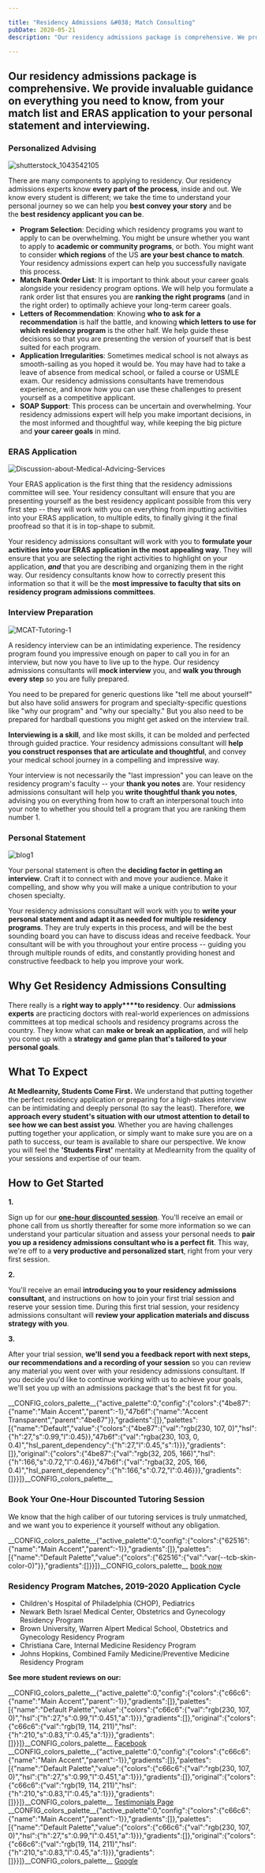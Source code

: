 ```yaml
---

title: "Residency Admissions &#038; Match Consulting"
pubDate: 2020-05-21
description: "Our residency admissions package is comprehensive. We provide invaluable guidance on everything you need to know, from your match list and ERAS application"

---
```



## Our residency admissions package is comprehensive. We provide invaluable guidance on everything you need to know, from your match list and ERAS application to your personal statement and interviewing.

### Personalized Advising

![](//www.medlearnity.com//images/wp/2020/04/shutterstock_1043542105-scaled.jpg "shutterstock_1043542105")

There are many components to applying to residency. Our residency admissions experts know **every part of the process**, inside and out. We know every student is different; we take the time to understand your personal journey so we can help you **best convey your story** and be the **best residency applicant you can be**.

- **Program Selection**: Deciding which residency programs you want to apply to can be overwhelming. You might be unsure whether you want to apply to **academic or community programs**, or both. You might want to consider **which regions** of the US **are your best chance to match**. Your residency admissions expert can help you successfully navigate this process.
- **Match Rank Order List**: It is important to think about your career goals alongside your residency program options. We will help you formulate a rank order list that ensures you are **ranking the right programs** (and in the right order) to optimally achieve your long-term career goals.
- **Letters of Recommendation**: Knowing **who to ask for a recommendation** is half the battle, and knowing **which letters to use for which residency program** is the other half. We help guide these decisions so that you are presenting the version of yourself that is best suited for each program.
- **Application Irregularities**: Sometimes medical school is not always as smooth-sailing as you hoped it would be. You may have had to take a leave of absence from medical school, or failed a course or USMLE exam. Our residency admissions consultants have tremendous experience, and know how you can use these challenges to present yourself as a competitive applicant.
- **SOAP Support**: This process can be uncertain and overwhelming. Your residency admissions expert will help you make important decisions, in the most informed and thoughtful way, while keeping the big picture and **your career goals** in mind.

### ERAS Application

![](//www.medlearnity.com//images/wp/2020/04/Discussion-about-Medical-Advicing-Services.jpg "Discussion-about-Medical-Advicing-Services")

Your ERAS application is the first thing that the residency admissions committee will see. Your residency consultant will ensure that you are presenting yourself as the best residency applicant possible from this very first step -- they will work with you on everything from inputting activities into your ERAS application, to multiple edits, to finally giving it the final proofread so that it is in top-shape to submit.

Your residency admissions consultant will work with you to **formulate your activities into your ERAS application in the most appealing way**. They will ensure that you are selecting the right activities to highlight on your application, _**and**_ that you are describing and organizing them in the right way. Our residency consultants know how to correctly present this information so that it will be the **most impressive to faculty that sits on residency program admissions committees**.

### Interview Preparation

![](//www.medlearnity.com//images/wp/2020/04/MCAT-Tutoring-1.jpg "MCAT-Tutoring-1")

A residency interview can be an intimidating experience. The residency program found you impressive enough on paper to call you in for an interview, but now you have to live up to the hype. Our residency admissions consultants will **mock interview** you, and **walk you through every step** so you are fully prepared. 

You need to be prepared for generic questions like "tell me about yourself" but also have solid answers for program and specialty-specific questions like "why our program" and "why our specialty." But you also need to be prepared for hardball questions you might get asked on the interview trail.

**Interviewing is a skill**, and like most skills, it can be molded and perfected through guided practice. Your residency admissions consultant will **help you construct responses that are articulate and thoughtful**, and convey your medical school journey in a compelling and impressive way.

Your interview is not necessarily the "last impression" you can leave on the residency program's faculty -- your **thank you notes** are. Your residency admissions consultant will help you **write thoughtful thank you notes**, advising you on everything from how to craft an interpersonal touch into your note to whether you should tell a program that you are ranking them number 1.

### Personal Statement

![](//www.medlearnity.com//images/wp/2020/05/blog1.jpg "blog1")

Your personal statement is often the **deciding factor in getting an interview**. Craft it to connect with and move your audience. Make it compelling, and show why you will make a unique contribution to your chosen specialty.

Your residency admissions consultant will work with you to **write your personal statement and adapt it as needed for multiple residency programs**. They are truly experts in this process, and will be the best sounding board you can have to discuss ideas and receive feedback. Your consultant will be with you throughout your entire process -- guiding you through multiple rounds of edits, and constantly providing honest and constructive feedback to help you improve your work.

## Why Get Residency Admissions Consulting

There really is a **right way to apply****to residency**. Our **admissions experts** are practicing doctors with real-world experiences on admissions committees at top medical schools and residency programs across the country. They know what can **make or break an application**, and will help you come up with a **strategy and game plan that's tailored to your personal goals**.

## What To Expect

**At Medlearnity, Students Come First.** We understand that putting together the perfect residency application or preparing for a high-stakes interview can be intimidating and deeply personal (to say the least). Therefore, **we approach every student's situation with our utmost attention to detail to see how we can best assist you**. Whether you are having challenges putting together your application, or simply want to make sure you are on a path to success, our team is available to share our perspective. We know you will feel the **'Students First'** mentality at Medlearnity from the quality of your sessions and expertise of our team.

## How to Get Started

**1.**

Sign up for our [**one-hour discounted session**](/purchase-discounted-session/). You'll receive an email or phone call from us shortly thereafter for some more information so we can understand your particular situation and assess your personal needs to **pair you up a residency admissions consultant who is a perfect fit**. This way, we're off to a **very productive and personalized start**, right from your very first session.

**2.**

You'll receive an email **introducing you to your residency admissions consultant**, and instructions on how to join your first trial session and reserve your session time. During this first trial session, your residency admissions consultant will **review your application materials and discuss strategy with you**.

**3.**

After your trial session, **we'll send you a feedback report with next steps, our recommendations and a recording of your session** so you can review any material you went over with your residency admissions consultant. If you decide you'd like to continue working with us to achieve your goals, we'll set you up with an admissions package that's the best fit for you.

\_\_CONFIG\_colors\_palette\_\_{"active\_palette":0,"config":{"colors":{"4be87":{"name":"Main Accent","parent":-1},"47b6f":{"name":"Accent Transparent","parent":"4be87"}},"gradients":\[\]},"palettes":\[{"name":"Default","value":{"colors":{"4be87":{"val":"rgb(230, 107, 0)","hsl":{"h":27,"s":0.99,"l":0.45}},"47b6f":{"val":"rgba(230, 103, 0, 0.4)","hsl\_parent\_dependency":{"h":27,"l":0.45,"s":1}}},"gradients":\[\]},"original":{"colors":{"4be87":{"val":"rgb(32, 205, 166)","hsl":{"h":166,"s":0.72,"l":0.46}},"47b6f":{"val":"rgba(32, 205, 166, 0.4)","hsl\_parent\_dependency":{"h":166,"s":0.72,"l":0.46}}},"gradients":\[\]}}\]}\_\_CONFIG\_colors\_palette\_\_

### **Book Your One-Hour Discounted Tutoring Session**

[](/start-here/)We know that the high caliber of our tutoring services is truly unmatched, and we want you to experience it yourself without any obligation.

\_\_CONFIG\_colors\_palette\_\_{"active\_palette":0,"config":{"colors":{"62516":{"name":"Main Accent","parent":-1}},"gradients":\[\]},"palettes":\[{"name":"Default Palette","value":{"colors":{"62516":{"val":"var(--tcb-skin-color-0)"}},"gradients":\[\]}}\]}\_\_CONFIG\_colors\_palette\_\_ [book now](/purchase-discounted-session/)

### **Residency Program Matches, 2019-2020 Application Cycle**

- Children's Hospital of Philadelphia (CHOP), Pediatrics
- Newark Beth Israel Medical Center, Obstetrics and Gynecology Residency Program 
- Brown University, Warren Alpert Medical School, Obstetrics and Gynecology Residency Program 
- Christiana Care, Internal Medicine Residency Program
- Johns Hopkins, Combined Family Medicine/Preventive Medicine Residency Program

**See more student reviews on our:**

\_\_CONFIG\_colors\_palette\_\_{"active\_palette":0,"config":{"colors":{"c66c6":{"name":"Main Accent","parent":-1}},"gradients":\[\]},"palettes":\[{"name":"Default Palette","value":{"colors":{"c66c6":{"val":"rgb(230, 107, 0)","hsl":{"h":27,"s":0.99,"l":0.451,"a":1}}},"gradients":\[\]},"original":{"colors":{"c66c6":{"val":"rgb(19, 114, 211)","hsl":{"h":210,"s":0.83,"l":0.45,"a":1}}},"gradients":\[\]}}\]}\_\_CONFIG\_colors\_palette\_\_ [Facebook](https://www.facebook.com/medlearnity/reviews) \_\_CONFIG\_colors\_palette\_\_{"active\_palette":0,"config":{"colors":{"c66c6":{"name":"Main Accent","parent":-1}},"gradients":\[\]},"palettes":\[{"name":"Default Palette","value":{"colors":{"c66c6":{"val":"rgb(230, 107, 0)","hsl":{"h":27,"s":0.99,"l":0.451,"a":1}}},"gradients":\[\]},"original":{"colors":{"c66c6":{"val":"rgb(19, 114, 211)","hsl":{"h":210,"s":0.83,"l":0.45,"a":1}}},"gradients":\[\]}}\]}\_\_CONFIG\_colors\_palette\_\_ [Testimonials Page](https://www.medlearnity.com/student-testimonials/) \_\_CONFIG\_colors\_palette\_\_{"active\_palette":0,"config":{"colors":{"c66c6":{"name":"Main Accent","parent":-1}},"gradients":\[\]},"palettes":\[{"name":"Default Palette","value":{"colors":{"c66c6":{"val":"rgb(230, 107, 0)","hsl":{"h":27,"s":0.99,"l":0.451,"a":1}}},"gradients":\[\]},"original":{"colors":{"c66c6":{"val":"rgb(19, 114, 211)","hsl":{"h":210,"s":0.83,"l":0.45,"a":1}}},"gradients":\[\]}}\]}\_\_CONFIG\_colors\_palette\_\_ [Google](https://www.google.com/search?sxsrf=ALeKk02Np3zuLpVvWHuLh8YQxCysUEKy4Q%3A1588046050926&ei=4qinXouTOPGzytMPwPe00Ag&q=medlearnity+google+reviews&oq=medlearnity+google+reviews&gs_lcp=CgZwc3ktYWIQAzIECCMQJ1CEKljpMWCBM2gAcAB4AIABXIgBtAaSAQIxMJgBAKABAaoBB2d3cy13aXo&sclient=psy-ab&ved=0ahUKEwiLjILGnIrpAhXxmXIEHcA7DYoQ4dUDCAw&uact=5#lrd=0x89c25981baf77257:0xf372ef78c42cfd0b,1,,,)
